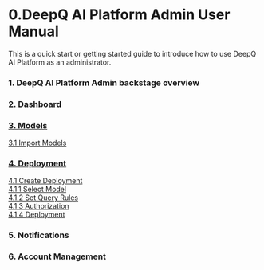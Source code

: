 # 0.DeepQ AI Platform Admin User Manual

This is a quick start or getting started guide to introduce how to use DeepQ AI Platform as an administrator.

### 1. DeepQ AI Platform Admin backstage overview

### [2. Dashboard](./#1.-dashboard)

### [3. Models](3.-models/)

[     3.1 Import Models](3.-models/3.1-import-models.md)

### [4. Deployment](deployment-management/)

[      4.1 Create Deployment\
](deployment-management/4.1-create-deployment/)[         4.1.1 Select Model\
](deployment-management/4.1-create-deployment/1.-select-model.md)[         4.1.2 Set Query Rules\
](deployment-management/4.1-create-deployment/2.-set-query.md)[         4.1.3 Authorization\
](deployment-management/4.1-create-deployment/3.-authorization.md)[         4.1.4 Deployment](deployment-management/4.1-create-deployment/4.-deployment.md)

### 5. Notifications

### 6. Account Management
